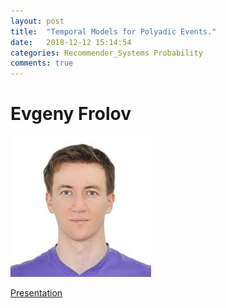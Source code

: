 ```yaml
---
layout: post
title:  "Temporal Models for Polyadic Events."
date:   2018-12-12 15:14:54
categories: Recommender_Systems Probability
comments: true
---
```


# Evgeny Frolov

![](/files/181212/profile.jpg)

[Presentation](/files/181212/presentation.pdf)

